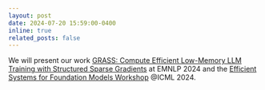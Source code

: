 ```yaml
---
layout: post
date: 2024-07-20 15:59:00-0400
inline: true
related_posts: false
---
```


We will present our work [GRASS: Compute Efficient Low-Memory LLM Training with Structured Sparse Gradients](https://arxiv.org/abs/2406.17660) at EMNLP 2024 and the [Efficient Systems for Foundation Models Workshop]([https://pml-workshop.github.io/iclr24/](https://es-fomo.com/)) @ICML 2024.
